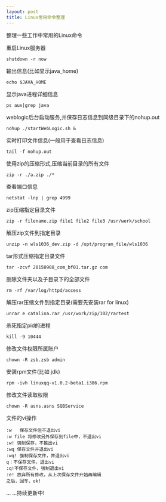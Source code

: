 ```yaml
---
layout: post
title: Linux常用命令整理
---
```


整理一些工作中常用的Linux命令

重启Linux服务器

	shutdown -r now

输出信息(比如显示java_home)

	echo $JAVA_HOME

显示java进程详细信息

	ps aux|grep java

weblogic后台启动服务,并保存日志信息到同级目录下的nohup.out

	nohup ./startWebLogic.sh &

实时打印文件信息(一般用于查看日志信息)

	tail -f nohup.out

使用zip的压缩形式,压缩当前目录的所有文件

	zip -r ./a.zip ./*

查看端口信息

	netstat -lnp | grep 4999

zip压缩指定目录文件

	zip -r filename.zip file1 file2 file3 /usr/work/school 

解压zip文件到指定目录

	unzip -n wls1036_dev.zip -d /opt/program_file/wls1036

tar形式压缩指定目录文件

	tar -zcvf 20150908_com_bf01.tar.gz com

删除文件夹以及子目录下的全部文件

	rm -rf /var/log/httpd/access

解压rar压缩文件到指定目录(需要先安装rar for linux)

	unrar e catalina.rar /usr/work/zip/102/rartest

杀死指定pid的进程

	kill -9 10444

修改文件权限所属账户

	chown -R zsb.zsb admin

安装rpm文件(比如 jdk)

	rpm -ivh linuxqq-v1.0.2-beta1.i386.rpm

修改文件读取权限

	chown -R asns.asns SQBService

文件的vi操作

	:w   保存文件但不退出vi 
	:w file 将修改另外保存到file中，不退出vi 
	:w! 强制保存，不推出vi
	:wq 保存文件并退出vi 
	:wq! 强制保存文件，并退出vi
	q：不保存文件，退出vi
	:q!不保存文件，强制退出vi 
	:e! 放弃所有修改，从上次保存文件开始再编辑
	之后，回车，ok!

... ...持续更新中!